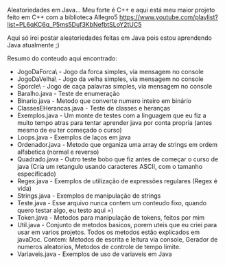 Aleatoriedades em Java... Meu forte é C++ e aqui está meu maior projeto feito em C++ com a biblioteca Allegro5
https://www.youtube.com/playlist?list=PL6qKC6q_P5ms5Duf3KbNefbtSLoY2tUC5

Aqui só irei postar aleatoriedades feitas em Java pois estou aprendendo Java atualmente ;)

Resumo do conteudo aqui encontrado:

* JogoDaForca\ - Jogo da forca simples, via mensagem no console
* JogoDaVelha\ - Jogo da velha simples, via mensagem no console
* Sporcle\ - Jogo de caça palavras simples, via mensagem no console
* Baralho.java - Teste de enumeração
* Binario.java - Metodo que converte numero inteiro em binário
* ClassesEHerancas.java - Teste de classes e heranças
* Exemplos.java - Um monte de testes com a linguagem que eu fiz a muito tempo atras para tentar aprender java por conta propria (antes mesmo de eu ter começado o curso)
* Loops.java - Exemplos de laços em java
* Ordenador.java - Metodo que organiza uma array de strings em ordem alfabetica (normal e reverso)
* Quadrado.java - Outro teste bobo que fiz antes de começar o curso de java (Cria um retangulo usando caracteres ASCII, com o tamanho especificado)
* Regex.java - Exemplos de utilização de expressões regulares (Regex é vida)
* Strings.java - Exemplos de manipulação de strings
* Teste.java - Esse arquivo nunca contem um conteudo fixo, quando quero testar algo, eu testo aqui =)
* Token.java - Metodos para manipulação de tokens, feitos por mim
* Util.java - Conjunto de metodos basicos, porem uteis que eu criei para usar em varios projetos. Todos os metodos estão explicados em javaDoc. Contem: Metodos de escrita e leitura via console, Gerador de numeros aleatorios, Metodos de controle de tempo limite.
* Variaveis.java - Exemplos de uso de variaveis em Java
